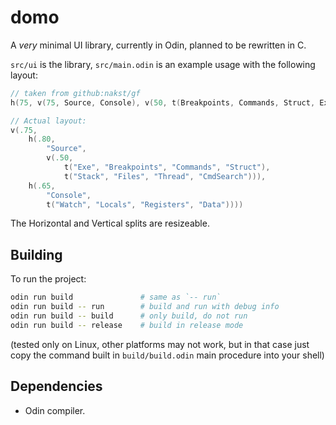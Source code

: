 # domo

A _very_ minimal UI library, currently in Odin, planned to be rewritten in C.

`src/ui` is the library, `src/main.odin` is an example usage with the following layout:

```c
// taken from github:nakst/gf
h(75, v(75, Source, Console), v(50, t(Breakpoints, Commands, Struct, Exe), t(Stack, Files, Registers, Data, Thread)))

// Actual layout:
v(.75,
    h(.80,
        "Source",
        v(.50,
            t("Exe", "Breakpoints", "Commands", "Struct"),
            t("Stack", "Files", "Thread", "CmdSearch"))),
    h(.65,
        "Console",
        t("Watch", "Locals", "Registers", "Data"))))
```

The Horizontal and Vertical splits are resizeable.

## Building

To run the project:

```sh
odin run build               # same as `-- run`
odin run build -- run        # build and run with debug info
odin run build -- build      # only build, do not run
odin run build -- release    # build in release mode
```

(tested only on Linux, other platforms may not work, but in that case just copy the command built
in `build/build.odin` main procedure into your shell)

## Dependencies

- Odin compiler.
